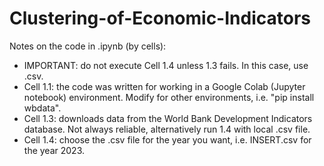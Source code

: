 # Clustering-of-Economic-Indicators
Notes on the code in .ipynb (by cells):
- IMPORTANT: do not execute Cell 1.4 unless 1.3 fails. In this case, use .csv.
- Cell 1.1: the code was written for working in a Google Colab (Jupyter notebook) environment. Modify for other environments, i.e. "pip install wbdata".
- Cell 1.3: downloads data from the World Bank Development Indicators database. Not always reliable, alternatively run 1.4 with local .csv file.
- Cell 1.4: choose the .csv file for the year you want, i.e. INSERT.csv for the year 2023.
